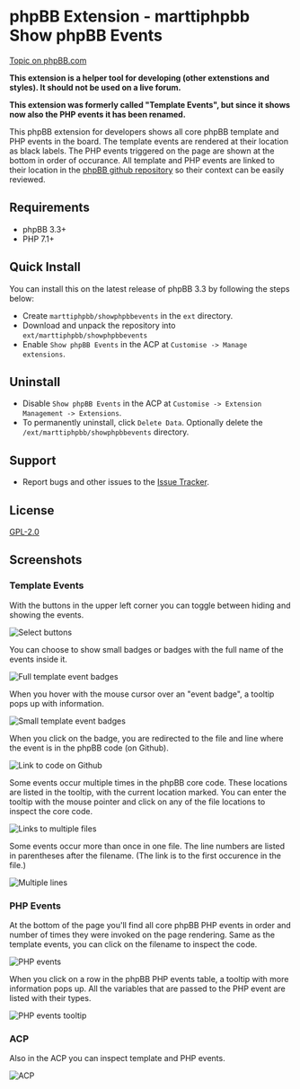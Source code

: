 # phpBB Extension - marttiphpbb Show phpBB Events

[Topic on phpBB.com](https://www.phpbb.com/community/viewtopic.php?f=456&t=2470356)

**This extension is a helper tool for developing (other extenstions and styles). It should not be used on a live forum.**

**This extension was formerly called "Template Events", but since it shows now also the PHP events it has been renamed.**

This phpBB extension for developers shows all core phpBB template and PHP events in the board. The template events are rendered at their location as black labels. The PHP events triggered on the page are shown at the bottom in order of occurance. All template and PHP events are linked to their location in the [phpBB github repository](https://github.com/phpbb/phpbb) so their context can be easily reviewed.

## Requirements

* phpBB 3.3+
* PHP 7.1+

## Quick Install

You can install this on the latest release of phpBB 3.3 by following the steps below:

* Create `marttiphpbb/showphpbbevents` in the `ext` directory.
* Download and unpack the repository into `ext/marttiphpbb/showphpbbevents`
* Enable `Show phpBB Events` in the ACP at `Customise -> Manage extensions`.

## Uninstall

* Disable `Show phpBB Events` in the ACP at `Customise -> Extension Management -> Extensions`.
* To permanently uninstall, click `Delete Data`. Optionally delete the `/ext/marttiphpbb/showphpbbevents` directory.

## Support

* Report bugs and other issues to the [Issue Tracker](https://github.com/marttiphpbb/phpbb-ext-showphpbbevents/issues).

## License

[GPL-2.0](license.txt)

## Screenshots

### Template Events

With the buttons in the upper left corner you can toggle between hiding and showing the events.

![Select buttons](https://raw.githubusercontent.com/marttiphpbb/ext-showphpbbevents/master/doc/btns.png)

You can choose to show small badges or badges with the full name of the events inside it.

![Full template event badges](https://raw.githubusercontent.com/marttiphpbb/ext-showphpbbevents/master/doc/btn_full.png)

When you hover with the mouse cursor over an "event badge", a tooltip pops up with information.

![Small template event badges](https://raw.githubusercontent.com/marttiphpbb/ext-showphpbbevents/master/doc/small.png)

When you click on the badge, you are redirected to the file and line where the event is in the phpBB code (on Github).

![Link to code on Github](https://raw.githubusercontent.com/marttiphpbb/ext-showphpbbevents/master/doc/github.png)

Some events occur multiple times in the phpBB core code. These locations are listed in the tooltip, with the current location marked. You can enter the tooltip with the mouse pointer and click on any of the file locations to inspect the core code.

![Links to multiple files](https://raw.githubusercontent.com/marttiphpbb/ext-showphpbbevents/master/doc/multi_file.png)

Some events occur more than once in one file. The line numbers are listed in parentheses after the filename. (The link is to the first occurence in the file.)

![Multiple lines](https://raw.githubusercontent.com/marttiphpbb/ext-showphpbbevents/master/doc/multi_line.png)

### PHP Events

At the bottom of the page you'll find all core phpBB PHP events in order and number of times they were invoked on the page rendering.
Same as the template events, you can click on the filename to inspect the code.

![PHP events](https://raw.githubusercontent.com/marttiphpbb/ext-showphpbbevents/master/doc/php_ev.png)

When you click on a row in the phpBB PHP events table, a tooltip with more information pops up. All the variables that are passed to the PHP event are listed with their types.

![PHP events tooltip](https://raw.githubusercontent.com/marttiphpbb/ext-showphpbbevents/master/doc/php_tooltip.png)

### ACP

Also in the ACP you can inspect template and PHP events.

![ACP](https://raw.githubusercontent.com/marttiphpbb/ext-showphpbbevents/master/doc/acp.png)
